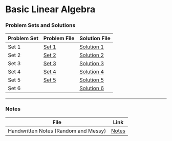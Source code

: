 # Basic Linear Algebra

### Problem Sets and Solutions
| Problem Set | Problem File            | Solution File            |
|-------------|-------------------------|--------------------------|
| Set 1       | [Set 1](/KAUST/LA/1-2.pdf) | [Solution 1](/KAUST/LA/p1s.pdf) |
| Set 2       | [Set 2](/KAUST/LA/2-2s.pdf) | [Solution 2](/KAUST/LA/HW2_Fatimah_Alhazmi.pdf) |
| Set 3       | [Set 3](/KAUST/LA/3.pdf) | [Solution 3](/KAUST/LA/p3.pdf) |
| Set 4       | [Set 4](/KAUST/LA/4.pdf) | [Solution 4](/KAUST/LA/p4.pdf) |
| Set 5       | [Set 5](/KAUST/LA/5.pdf) | [Solution 5](/KAUST/LA/pset5.pdf) |
| Set 6       |                          | [Solution 6](/KAUST/LA/P6.pdf) |

---

### Notes
| File           | Link                     |
|----------------|--------------------------|
| Handwritten Notes (Random and Messy) | [Notes](/KAUST/LA/My_notes_for_linear_algebra.pdf) |


